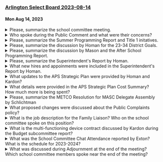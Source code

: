 ### [Arlington Select Board 2023-08-14](https://www.youtube.com/watch?v=gcnBgYxS8U8)
#### Mon Aug 14, 2023

<details><summary>Please, summarize the school committee meeting.</summary>

> The school committee meeting began with a public comment segment where individuals addressed the committee on items of school business. The committee then discussed the extension of the suspension of policy IJR until the next meeting. They also approved a METCO resolution and discussed policy and procedures. The committee also approved three job descriptions: a family liaison job description, a service desk manager, and a grant program manager. The committee also discussed the strategic plan and budget for the upcoming year. The meeting concluded with subcommittee and liaison reports.
</details><details><summary>Who spoke during the Public Comment and what were their concerns?</summary>

> During the Public Comment, two individuals spoke: Molly Blough-Gillis and Biz LaRose. Molly Blough-Gillis, a mother of two LGBTQ kids, one of whom is transgender, expressed her concerns about the safety and inclusion of LGBTQI+ students in schools. She highlighted the importance of modern inclusive health and wellness curriculum and the need to create a safe and welcoming environment for all students. She also mentioned the rise of intolerance and the need for the community to lead by example.Biz LaRose, a parent of three children at Pierce, expressed her support for the new curriculum in the health and wellness lessons in elementary classrooms. She emphasized the importance of advocating for LGBTQ+ students and the need for all students to see themselves in the learning that happens in schools.
</details><details><summary>Please, summarize the Summer Programming Report and Title 1 initatives.</summary>

> The Summer Programming Report presented by Dr. McNeil and Ms. Elmer detailed the various extended learning programs offered during the summer. The first program discussed was the Title I Extended Summer Learning Program, which is offered to students currently receiving services and those recommended by teachers. The program focuses on reading for kindergarten through fourth grade and math for kindergarten through fifth grade. The report also covered the ELA English learner education program for grades first through twelfth, the Massive Open Online Courses (MOOCs), and the high school summer programming for credit recovery. The report also touched on the Extended School Year (ESY) program, a special education service aimed at preventing substantial regression in already acquired skills. The Title I initiatives are designed to provide additional targeted math or reading support to students who are not eligible for ESY.
</details><details><summary>Please, summarize the discussion by Homan for the 23-34 District Goals.</summary>

> Dr. Homan discussed the Arlington Public Schools' strategic plan for the 23-34 District Goals. She highlighted the cost summary work that had been done and would be presented to the Finance Committee. The plan was developed simultaneously with discussions with the Long-Range Planning Committee about a new five-year plan for an override. The strategic plan includes estimates of costs for various initiatives, which were refined for clarity. The annual amounts remained the same, but more detail was provided about the spending related to each initiative. The strategic plan also includes a more detailed view of the costs, which will be presented to the Finance Committee. The plan includes initiatives such as staff appreciation, student workshops, field trips, and administrative hiring searches.
</details><details><summary>Please, summarize the discussion by Mason and the After School Programming Report.</summary>

> In the After School Programming Report, Mr. Mason discussed the current enrollment and waitlist status for various after-school programs in the district. He noted that overall enrollment was 630 students for the current year, with 94 students on the waitlist. He also mentioned that the challenges for internal programming were not necessarily space, but stable staffing. For the upcoming year, the overall enrollment is projected to be 457, which is about 30 students higher. Mr. Mason also discussed the tuition costs for the programs, noting that most of the programs are within $5 of each other. He also mentioned that some external vendors have expressed concern that if the capacity of the program in schools increases, some of these other programs may go out of business due to lack of students.
</details><details><summary>Please, summarize the Superintendent's Report by Homan.</summary>

> In the Superintendent's Report, Dr. Homan celebrated the retirees from the Arlington Public Schools, including teachers, administrative assistants, and other staff members. She also highlighted recent school events such as the Otteson Day, the first annual Arlington Public Schools Pride Celebration, and the Thompson students learning about Indian culture. She also mentioned the various field trips students are enjoying. Dr. Homan also provided updates on administrative hiring searches and announced new appointments. She concluded her report with updates on ongoing hiring searches and student enrollments.
</details><details><summary>What new hires and appoinments were included in the Superintendent's Report by Homan.</summary>

> In the Superintendent's report, Homan announced several new hires and appointments. These include Wesley Etienne-Pierre as the Director of Communications and Family Engagement, Scott O'Brien as the Assistant Director of High School Counseling, Magali Olander as the Permanent Director of SEL and Counseling, and Jose Farias as the Assistant Director of Finance in the business office.
</details><details><summary>What updates to the APS Strategic Plan were provided by Homan and Kardon?</summary>

> Dr. Homan and Mr. Kardon provided updates on the APS Strategic Plan, including a review of the superintendent's report which highlighted several achievements and events within the Arlington Public Schools. They discussed staff appreciation, retirements, student activities, and new administrative hires. They also discussed ongoing hiring searches and the first annual Arlington Public Schools Pride Celebration. Additionally, they provided an update on the strategic plan's cost summary, detailing the estimated costs for various initiatives over the next few years. They also discussed the upcoming meeting with the Finance Committee.
</details><details><summary>What details were provided in the APS Strategic Plan Cost Summary? How much more is being spent?</summary>

> The APS Strategic Plan Cost Summary provided a detailed breakdown of the costs associated with various initiatives and milestones in the strategic plan. The summary showed that the annual amounts remained the same, but provided more clarity on the specific costs associated with each initiative. The bottom line numbers were 3.1 million for the following year, then 6 million, and $3 million for the subsequent years. The summary also included a column detailing what each spending amount was related to.
</details><details><summary>Please, summarize the METCO Resolution for MASC Delegate Assembly by Schlichtman</summary>

> The METCO Resolution for MASC Delegate Assembly, presented by Mr. Schlichtman, is a proposal to support the METCO program in their quest for a stable, reliable funding source. The resolution was discussed during a visit to METCO in March, where it was revealed that their funding is subject to appropriation by the legislature. The resolution aims to establish a more formulaic approach to their school funding, providing a baseline of funding that they can expect. This would reduce the time spent lobbying and advocating for funding. The resolution, if voted on and approved, would be forwarded to MASC for the Delegate Assembly to consider.
</details><details><summary>What proposed changes were discussed about the Public Complaints policy?</summary>

> The proposed changes to the Public Complaints policy included merging some of the language regarding parent complaints and questioning of curriculum and other items in the district into file KE, the Public Complaints policy. The aim was to provide a clearer and more efficient process for handling complaints. The changes also included a provision that staff members receiving a complaint should respond to it promptly.
</details><details><summary>What is the job description for the Family Liaison?  Who on the school committee spoke on this position?</summary>

> The Family Liaison job description was discussed by an unnamed speaker. The position is funded by the ESSER grant for the year and is assigned to the Gibbs School. It was originally talked about as a transition support and is intended to provide family liaison support at schools, particularly those that most need it. The position was offset in the general fund budget by the elimination of a 0.5 clerical role. The job description includes a lot of transition support work. The speaker did not specify their role on the school committee.
</details><details><summary>What is the multi-functioning device contract discussed by Kardon during the Budget subcommittee report?</summary>

> The multi-functioning device contract discussed by Kardon during the Budget subcommittee report refers to a contract for copiers. The contract was awarded to RICO for a 48-month term. The decision was made after soliciting quotes from three vendors on state contracts, with RICO providing the lowest quote. The contract is budget-neutral and was approved by the school committee.
</details><details><summary>What was the School Committee Chat Attendance reported by Exton?  What is the schedule for 2023-2024?</summary>

> The School Committee Chat Attendance was not specified in the context provided. The schedule for 2023-2024 was also not mentioned in the context.
</details><details><summary>What was discussed during Adjournment at the end of the meeting?  Which school committee members spoke near the end of the meeting?</summary>

> At the end of the meeting, the committee discussed future agenda items. Ms. Exton mentioned that she and Ms. Gilson were working on a resolution related to affirming the LGBTQIA+ community and planned to bring it to the next meeting. Mr. Schlickman brought up a safety issue on Regis Road, a private way near the Thompson School, and requested it be added to the agenda for the next meeting. The meeting was then adjourned. The school committee members who spoke near the end of the meeting were Ms. Exton, Mr. Schlickman, and Ms. Allison Ampi, the chair.
</details>